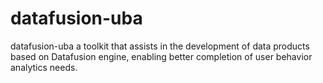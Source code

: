 # datafusion-uba
datafusion-uba a toolkit that assists in the development of data products based on Datafusion engine, enabling better completion of user behavior analytics needs.
